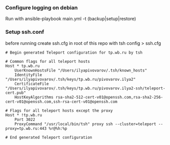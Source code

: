 ### Configure logging on debian

Run with 
ansible-playbook main.yml -t (backup|setup|restore)


### Setup ssh.conf
before running create ssh.cfg in root of this repo with   tsh config > ssh.cfg

```
# Begin generated Teleport configuration for tp.wb.ru by tsh

# Common flags for all teleport hosts
Host * tp.wb.ru
    UserKnownHostsFile "/Users/ilyapivovarov/.tsh/known_hosts"
    IdentityFile "/Users/ilyapivovarov/.tsh/keys/tp.wb.ru/pivovarov.ilya2"
    CertificateFile "/Users/ilyapivovarov/.tsh/keys/tp.wb.ru/pivovarov.ilya2-ssh/teleport-cert.pub"
    HostKeyAlgorithms rsa-sha2-512-cert-v01@openssh.com,rsa-sha2-256-cert-v01@openssh.com,ssh-rsa-cert-v01@openssh.com

# Flags for all teleport hosts except the proxy
Host * !tp.wb.ru
    Port 3022
    ProxyCommand "/usr/local/bin/tsh" proxy ssh --cluster=teleport --proxy=tp.wb.ru:443 %r@%h:%p

# End generated Teleport configuration
```